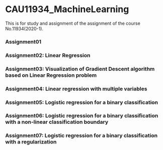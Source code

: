 # CAU11934_MachineLearning

This is for study and assignment of the assignment of the course No.11934(2020-1).


### Assignment01

### Assignment02: Linear Regression

### Assignment03: Visualization of Gradient Descent algorithm based on Linear Regression problem

### Assignment04: Linear regression with multiple variables

### Assignment05: Logistic regression for a binary classification

### Assignment06: Logistic regression for a binary classification with a non-linear classification boundary

### Assignment07: Logistic regression for a binary classification with a regularization
